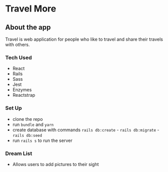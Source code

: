 # Travel More

<!--
what is the app about
how to set up the app
dream list
 -->

## About the app

Travel is web application for people who like to travel and share their travels with others.

### Tech Used

- React
- Rails
- Sass
- Jest
- Enzymes
- Reactstrap

### Set Up

- clone the repo
- run `bundle` and `yarn`
- create database with commands `rails db:create` - `rails db:migrate` - `rails db:seed`
- run `rails s` to run the server

### Dream List

- Allows users to add pictures to their sight
